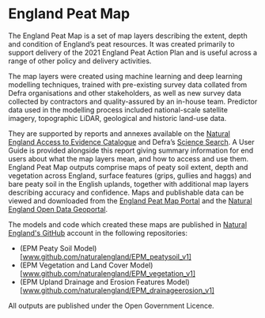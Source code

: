 # England Peat Map
The England Peat Map is a set of map layers describing the extent, depth and condition of England’s peat resources. It was created primarily to support delivery of the 2021 England Peat Action Plan and is useful across a range of other policy and delivery activities.   

The map layers were created using machine learning and deep learning modelling techniques, trained with pre-existing survey data collated from Defra organisations and other stakeholders, as well as new survey data collected by contractors and quality-assured by an in-house team. Predictor data used in the modelling process included national-scale satellite imagery, topographic LiDAR, geological and historic land-use data.  

They are supported by reports and annexes available on the [Natural England Access to Evidence Catalogue](https://publications.naturalengland.org.uk/) and Defra’s [Science Search](https://sciencesearch.defra.gov.uk/). A User Guide is provided alongside this report giving summary information for end users about what the map layers mean, and how to access and use them.  England Peat Map outputs comprise maps of peaty soil extent, depth and vegetation across England, surface features (grips, gullies and haggs) and bare peaty soil in the English uplands, together with additional map layers describing accuracy and confidence. Maps and publishable data can be viewed and downloaded from the [England Peat Map Portal](https://england-peat-map-portal-ncea.hub.arcgis.com/) and the [Natural England Open Data Geoportal](https://naturalengland-defra.opendata.arcgis.com/).  

The models and code which created these maps are published in [Natural England's GitHub](www.github.com/naturalengland/epm) account in the following repositories: 
- (EPM Peaty Soil Model)[www.github.com/naturalengland/EPM_peatysoil_v1]
- (EPM Vegetation and Land Cover Model)[www.github.com/naturalengland/EPM_vegetation_v1]
- (EPM Upland Drainage and Erosion Features Model)[www.github.com/naturalengland/EPM_drainageerosion_v1]

All outputs are published under the Open Government Licence.   

